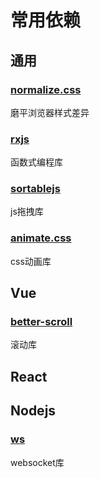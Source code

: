# 常用依赖
## 通用
### [normalize.css](https://www.npmjs.com/package/normalize.css)
磨平浏览器样式差异

### [rxjs](https://rxjs.dev/)
函数式编程库

### [sortablejs](https://www.npmjs.com/package/sortablejs)
js拖拽库

### [animate.css](https://www.npmjs.com/package/animate.css)
css动画库

## Vue
### [better-scroll](https://www.npmjs.com/package/better-scroll)
滚动库

## React

## Nodejs
### [ws](https://www.npmjs.com/package/ws)
websocket库